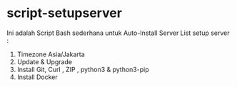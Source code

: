 # script-setupserver

Ini adalah Script Bash sederhana untuk Auto-Install Server
List setup server :

1. Timezone Asia/Jakarta
2. Update & Upgrade
3. Install Git, Curl , ZIP , python3 & python3-pip
4. Install Docker
